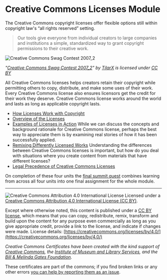# Creative Commons Licenses Module

The Creative Commons copyright licenses offer flexible options still within copyright law's “all rights reserved” setting.

> Our tools give everyone from individual creators to large companies and institutions a simple, standardized way to grant copyright permissions to their creative work.

![Creative Commons Swag Contest 2007_2](https://github.com/creativecommons/cc-cert-core/blob/master/images/licenses/cc-shirt.jpg "Creative Commons Swag Contest 2007_2")

*"[Creative Commons Swag Contest 2007_2](https://flickr.com/photos/tylerstefanich/2117607887 "Creative Commons Swag Contest 2007_2")" by [TilarX](https://flickr.com/people/tylerstefanich) is licensed under [CC BY](https://creativecommons.org/licenses/by/2.0/)*

All Creative Commons licenses helps creators retain their copyright while permitting others to copy, distribute, and make some uses of their work. Every Creative Commons license also ensures licensors get the credit for their work they deserve. Creative Commons license works around the world and lasts as long as applicable copyright lasts.

* [How Licenses Work with Copyright](licenses/with-copyright.md) 
* [Overview of the Licenses](licenses/overview.md)
* [Examples of Licenses in Action](licenses/examples.md) While we can discuss the concepts and background rationale for Creative Commons license, perhaps the best way to appreciate them is by examining real stories of how it has been successfully applied.
* [Remixing Differently Licensed Works](licenses/remixed.md) Understanding the differences between Creative Commons licenses is important, but how do you deal with situations where you create content from materials that have different licenses?
* [Legal Precedence of Creative Commons Licenses](licenses/legal-precedence.md)

On completion of these four units the [final summit quest](licenses/summit-quest.md) combines learning from across all four units into one final assignment for the whole module.

----

![Creative Commons Attribution 4.0 International License](https://github.com/creativecommons/cc-cert-core/blob/master/images/cc-by-88x31.png "CC BY")
Licensed under a [Creative Commons Attribution 4.0 International License (CC BY)](https://creativecommons.org/licenses/by/4.0/).

Except where otherwise noted, this content is published under a [CC BY license](https://creativecommons.org/licenses/by/4.0/), which means that you can copy, redistribute, remix, transform and build upon the content for any purpose even commercially as long as you give appropriate credit, provide a link to the license, and indicate if changes were made. License details: [https://creativecommons.org/licenses/by/4.0/](https://creativecommons.org/licenses/by/4.0/)

*Creative Commons Certificates have been created with the kind support of [Creative Commons](http://creativecommons.org/), the [Institute of Museum and Library Services](https://www.imls.gov/), and the [Bill &amp; Melinda Gates Foundation](http://www.gatesfoundation.org/).*

These certificates are part of the commons; if you find broken links or any other errors  [you can help by reporting them as an issue](https://github.com/creativecommons/cc-cert-core/issues).

